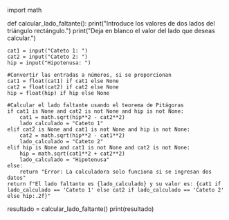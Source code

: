 import math

def calcular_lado_faltante():
    print("Introduce los valores de dos lados del triángulo rectángulo.")
    print("Deja en blanco el valor del lado que deseas calcular.")
    
    cat1 = input("Cateto 1: ")
    cat2 = input("Cateto 2: ")
    hip = input("Hipotenusa: ")

    #Convertir las entradas a números, si se proporcionan
    cat1 = float(cat1) if cat1 else None
    cat2 = float(cat2) if cat2 else None
    hip = float(hip) if hip else None

    #Calcular el lado faltante usando el teorema de Pitágoras
    if cat1 is None and cat2 is not None and hip is not None:
        cat1 = math.sqrt(hip**2 - cat2**2)
        lado_calculado = "Cateto 1"
    elif cat2 is None and cat1 is not None and hip is not None:
        cat2 = math.sqrt(hip**2 - cat1**2)
        lado_calculado = "Cateto 2"
    elif hip is None and cat1 is not None and cat2 is not None:
        hip = math.sqrt(cat1**2 + cat2**2)
        lado_calculado = "Hipotenusa"
    else:
        return "Error: La calculadora solo funciona si se ingresan dos datos"
    return f"El lado faltante es {lado_calculado} y su valor es: {cat1 if lado_calculado == 'Cateto 1' else cat2 if lado_calculado == 'Cateto 2' else hip:.2f}"

resultado = calcular_lado_faltante()
print(resultado)
